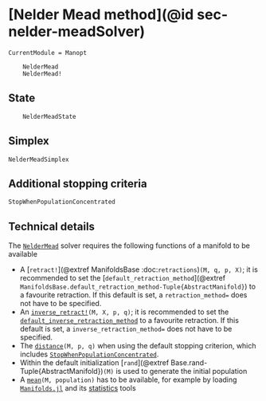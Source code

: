 # [Nelder Mead method](@id sec-nelder-meadSolver)

```@meta
CurrentModule = Manopt
```

```@docs
    NelderMead
    NelderMead!
```

## State

```@docs
    NelderMeadState
```

## Simplex

```@docs
NelderMeadSimplex
```

## Additional stopping criteria

```@docs
StopWhenPopulationConcentrated
```

## Technical details

The [`NelderMead`](@ref) solver requires the following functions of a manifold to be available

* A [`retract!`](@extref ManifoldsBase :doc:`retractions`)`(M, q, p, X)`; it is recommended to set the [`default_retraction_method`](@extref `ManifoldsBase.default_retraction_method-Tuple{AbstractManifold}`) to a favourite retraction. If this default is set, a `retraction_method=` does not have to be specified.
* An [`inverse_retract!`](https://juliamanifolds.github.io/ManifoldsBase.jl/stable/retractions/)`(M, X, p, q)`; it is recommended to set the [`default_inverse_retraction_method`](https://juliamanifolds.github.io/ManifoldsBase.jl/stable/retractions/#ManifoldsBase.default_inverse_retraction_method-Tuple{AbstractManifold}) to a favourite retraction. If this default is set, a `inverse_retraction_method=` does not have to be specified.
* The [`distance`](https://juliamanifolds.github.io/ManifoldsBase.jl/stable/functions/#ManifoldsBase.distance-Tuple{AbstractManifold,%20Any,%20Any})`(M, p, q)` when using the default stopping criterion, which includes [`StopWhenPopulationConcentrated`](@ref).
* Within the default initialization [`rand`](@extref Base.rand-Tuple{AbstractManifold})`(M)` is used to generate the initial population
* A [`mean`](https://juliamanifolds.github.io/Manifolds.jl/stable/features/statistics.html#Statistics.mean-Tuple{AbstractManifold,%20AbstractVector,%20AbstractVector,%20ExtrinsicEstimation})`(M, population)` has to be available, for example by loading [`Manifolds.jl`](https://juliamanifolds.github.io/Manifolds.jl/stable/) and its [statistics](https://juliamanifolds.github.io/Manifolds.jl/stable/features/statistics.html) tools